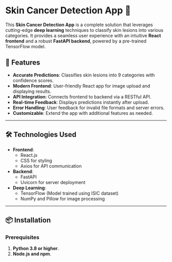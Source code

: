 # Skin Cancer Detection App 🚀

This **Skin Cancer Detection App** is a complete solution that leverages cutting-edge **deep learning** techniques to classify skin lesions into various categories. It provides a seamless user experience with an intuitive **React frontend** and a robust **FastAPI backend**, powered by a pre-trained TensorFlow model. 

## 🌟 Features

- **Accurate Predictions**: Classifies skin lesions into 9 categories with confidence scores.
- **Modern Frontend**: User-friendly React app for image upload and displaying results.
- **API Integration**: Connects frontend to backend via a RESTful API.
- **Real-time Feedback**: Displays predictions instantly after upload.
- **Error Handling**: User feedback for invalid file formats and server errors.
- **Customizable**: Extend the app with additional features as needed.

---

## 🛠 Technologies Used

- **Frontend**:
  - React.js
  - CSS for styling
  - Axios for API communication
- **Backend**:
  - FastAPI
  - Uvicorn for server deployment
- **Deep Learning**:
  - TensorFlow (Model trained using ISIC dataset)
  - NumPy and Pillow for image processing

---

## 📦 Installation

### Prerequisites

1. **Python 3.8 or higher**.
2. **Node.js and npm**.
